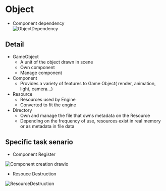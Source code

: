 # Object

- Component dependency     
![ObjectDependency](https://github.com/nupnup-hub/JinEngine/assets/59456231/49d66305-9e0c-449b-9671-17681e69ac2d)
 
## Detail 
- GameObject
  - A unit of the object drawn in scene
  - Own component
  - Manage component
- Component
  - Provides a variety of features to Game Object( render, animation, light, camera...)
- Resource
  - Resources used by Engine
  - Converted to fit the engine
- Directory
  - Own and manage the file that owns metadata on the Resource
  - Depending on the frequency of use, resources exist in real memory or as metadata in file data

## Specific task senario
- Component Register

![Component creation drawio](https://github.com/nupnup-hub/JinEngine/assets/59456231/4b7c17e3-db33-4956-8d8e-1d763d9c3b90)

- Resouce Destruction

![ResourceDestruction](https://github.com/nupnup-hub/JinEngine/assets/59456231/46203687-4c3f-4d7b-8890-d4af8db2bcbc)
  

